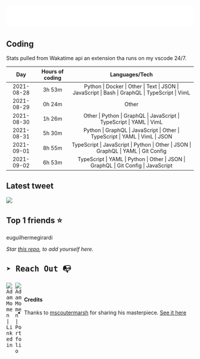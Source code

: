 
![test image size](/assets/welcome_message.gif)

## Coding
Stats pulled from Wakatime api an extension tha runs on my vscode 24/7.

|Day|Hours of coding|Languages/Tech|
|:-:|:-:|:-:|
|2021-08-28|3h 53m|Python &#124; Docker &#124; Other &#124; Text &#124; JSON &#124; JavaScript &#124; Bash &#124; GraphQL &#124; TypeScript &#124; VimL|
|2021-08-29|0h 24m|Other|
|2021-08-30|1h 26m|Other &#124; Python &#124; GraphQL &#124; JavaScript &#124; TypeScript &#124; YAML &#124; VimL|
|2021-08-31|5h 30m|Python &#124; GraphQL &#124; JavaScript &#124; Other &#124; TypeScript &#124; YAML &#124; VimL &#124; JSON|
|2021-09-01|8h 55m|TypeScript &#124; JavaScript &#124; Python &#124; Other &#124; JSON &#124; GraphQL &#124; YAML &#124; Git Config|
|2021-09-02|6h 53m|TypeScript &#124; YAML &#124; Python &#124; Other &#124; JSON &#124; GraphQL &#124; Git Config &#124; JavaScript|

## Latest tweet
[<img src="<tweet-image-url>" width="400">](<tweet-url>)

## Top 1 friends ⭐️
euguilhermegirardi

*Star [this repo](https://github.com/AdamMomen/AdamMomen), to add yourself here.*


<samp>

## ➤ Reach Out :mailbox_with_no_mail:

>
  <a href="https://www.linkedin.com/in/adam-momen-99596275/">
     <img align="left" alt="Adam Momen | Linkedin" width="24px" src="./assets/Linkedin.svg" />
   </a>

   <a href="https://adammomen.com/">
     <img align="left" alt="Adam Momen | Portfolio" width="24px" src="./assets/web.svg" />
   </a>

</samp>

<br>

#### Credits
* Thanks to [mscoutermarsh](https://github.com/mscoutermarsh) for sharing his masterpiece. [See it here](https://github.com/mscoutermarsh/mscoutermarsh)